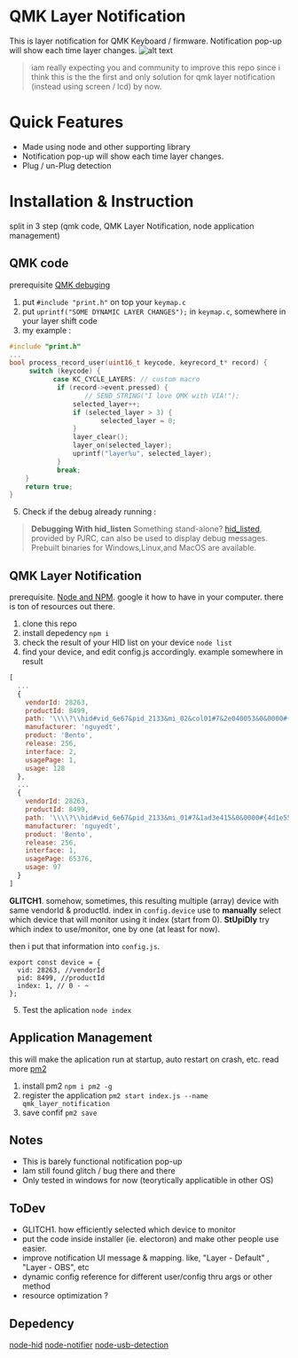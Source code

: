# QMK Layer Notification

This is layer notification for QMK Keyboard / firmware.
Notification pop-up will show each time layer changes.
![alt text](https://github.com/geneshairzan/qmk_layer_notification/blob/master/demo/sample.png?raw=true)
> iam really expecting you and community to improve this repo since i think this is the the first and only solution for qmk layer notification (instead using screen / lcd) by now.

# Quick Features

- Made using node and other supporting library
- Notification pop-up will show each time layer changes.
- Plug / un-Plug detection

# Installation & Instruction

split in 3 step (qmk code, QMK Layer Notification, node application management)

## QMK code

prerequisite [QMK debuging](https://github.com/mafintosh/prebuild)

1. put `#include "print.h"` on top your `keymap.c`
2. put `uprintf("SOME DYNAMIC LAYER CHANGES");` in `keymap.c`, somewhere in your layer shift code
3. my example :

```c
#include "print.h"
...
bool process_record_user(uint16_t keycode, keyrecord_t* record) {
     switch (keycode) {
           case KC_CYCLE_LAYERS: // custom macro
            if (record->event.pressed) {
                   // SEND_STRING("I love QMK with VIA!");
                selected_layer++;
                if (selected_layer > 3) {
                       selected_layer = 0;
                }
                layer_clear();
                layer_on(selected_layer);
                uprintf("layer%u", selected_layer);
            }
            break;
    }
    return true;
}

```

5. Check if the debug already running :

>**Debugging With hid_listen**
Something stand-alone? [hid_listed](https://www.pjrc.com/teensy/hid_listen.html), provided by PJRC, can also be used to display debug messages. Prebuilt binaries for Windows,Linux,and MacOS are available.

## QMK Layer Notification

prerequisite. [Node and NPM](https://nodejs.org/en/download/). google it how to have in your computer. there is ton of resources out there.

1. clone this repo
2. install depedency `npm i`
3. check the result of your HID list on your device `node list`
4. find your device, and edit config.js accordingly.
example somewhere in result

```js
[
  ...
  {
    vendorId: 28263,
    productId: 8499,
    path: '\\\\?\\hid#vid_6e67&pid_2133&mi_02&col01#7&2e040053&0&0000#{4d1e55b2-f16f-11cf-88cb-001111000030}',
    manufacturer: 'nguyedt',
    product: 'Bento',
    release: 256,
    interface: 2,
    usagePage: 1,
    usage: 128
  },
  ...
  {
    vendorId: 28263,
    productId: 8499,
    path: '\\\\?\\hid#vid_6e67&pid_2133&mi_01#7&1ad3e415&0&0000#{4d1e55b2-f16f-11cf-88cb-001111000030}',
    manufacturer: 'nguyedt',
    product: 'Bento',
    release: 256,
    interface: 1,
    usagePage: 65376,
    usage: 97
  }
]
```

**GLITCH1**. somehow, sometimes, this resulting multiple (array) device with same vendorId & productId. index in `config.device` use to **manually** select which device that will monitor using it index (start from 0).  **StUpiDly** try which index to use/monitor, one by one (at least for now).

then i put that information into `config.js`.

```
export const device = {
  vid: 28263, //vendorId
  pid: 8499, //productId
  index: 1, // 0 - ~
};
```

5. Test the aplication `node index`

## Application Management

this will make the aplication run at startup, auto restart on crash, etc. read more [pm2](https://pm2.keymetrics.io/docs/usage/quick-start/)

1. install pm2 `npm i pm2 -g`
2. register the application `pm2 start index.js --name qmk_layer_notification`
3. save confif `pm2 save`

## Notes

- This is barely functional notification pop-up
- Iam still found glitch / bug there and there
- Only tested in windows for now (teorytically applicatible in other OS)

## ToDev

- GLITCH1. how efficiently selected which device to monitor
- put the code inside installer (ie. electoron) and make other people use easier.
- improve notification UI message & mapping. like, "Layer - Default" , "Layer - OBS", etc
- dynamic config reference for different user/config thru args or other method
- resource optimization ?

## Depedency

[node-hid](https://github.com/node-hid/node-hid)
[node-notifier](https://github.com/mikaelbr/node-notifier)
[node-usb-detection](https://github.com/MadLittleMods/node-usb-detection)
